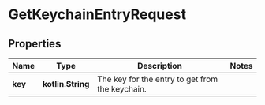 
# GetKeychainEntryRequest

## Properties
Name | Type | Description | Notes
------------ | ------------- | ------------- | -------------
**key** | **kotlin.String** | The key for the entry to get from the keychain. | 



